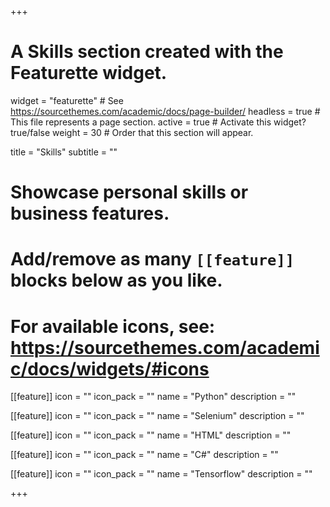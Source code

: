 +++
# A Skills section created with the Featurette widget.
widget = "featurette"  # See https://sourcethemes.com/academic/docs/page-builder/
headless = true  # This file represents a page section.
active = true  # Activate this widget? true/false
weight = 30  # Order that this section will appear.

title = "Skills"
subtitle = ""

# Showcase personal skills or business features.
# 
# Add/remove as many `[[feature]]` blocks below as you like.
# 
# For available icons, see: https://sourcethemes.com/academic/docs/widgets/#icons

[[feature]]
  icon = ""
  icon_pack = ""
  name = "Python"
  description = ""

[[feature]]
  icon = ""
  icon_pack = ""
  name = "Selenium"
  description = ""

[[feature]]
  icon = ""
  icon_pack = ""
  name = "HTML"
  description = ""
  
[[feature]]
  icon = ""
  icon_pack = ""
  name = "C#"
  description = ""
  
[[feature]]
  icon = ""
  icon_pack = ""
  name = "Tensorflow"
  description = ""

+++
